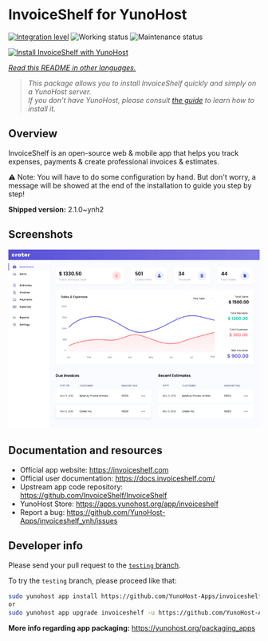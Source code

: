 <!--
N.B.: This README was automatically generated by <https://github.com/YunoHost/apps/tree/master/tools/readme_generator>
It shall NOT be edited by hand.
-->

# InvoiceShelf for YunoHost

[![Integration level](https://apps.yunohost.org/badge/integration/invoiceshelf)](https://ci-apps.yunohost.org/ci/apps/invoiceshelf/)
![Working status](https://apps.yunohost.org/badge/state/invoiceshelf)
![Maintenance status](https://apps.yunohost.org/badge/maintained/invoiceshelf)

[![Install InvoiceShelf with YunoHost](https://install-app.yunohost.org/install-with-yunohost.svg)](https://install-app.yunohost.org/?app=invoiceshelf)

*[Read this README in other languages.](./ALL_README.md)*

> *This package allows you to install InvoiceShelf quickly and simply on a YunoHost server.*  
> *If you don't have YunoHost, please consult [the guide](https://yunohost.org/install) to learn how to install it.*

## Overview

InvoiceShelf is an open-source web & mobile app that helps you track expenses, payments & create professional invoices & estimates.

⚠️ Note: You will have to do some configuration by hand. But don't worry, a message will be showed at the end of the installation to guide you step by step!


**Shipped version:** 2.1.0~ynh2

## Screenshots

![Screenshot of InvoiceShelf](./doc/screenshots/screenshot.png)

## Documentation and resources

- Official app website: <https://invoiceshelf.com>
- Official user documentation: <https://docs.invoiceshelf.com/>
- Upstream app code repository: <https://github.com/InvoiceShelf/InvoiceShelf>
- YunoHost Store: <https://apps.yunohost.org/app/invoiceshelf>
- Report a bug: <https://github.com/YunoHost-Apps/invoiceshelf_ynh/issues>

## Developer info

Please send your pull request to the [`testing` branch](https://github.com/YunoHost-Apps/invoiceshelf_ynh/tree/testing).

To try the `testing` branch, please proceed like that:

```bash
sudo yunohost app install https://github.com/YunoHost-Apps/invoiceshelf_ynh/tree/testing --debug
or
sudo yunohost app upgrade invoiceshelf -u https://github.com/YunoHost-Apps/invoiceshelf_ynh/tree/testing --debug
```

**More info regarding app packaging:** <https://yunohost.org/packaging_apps>
